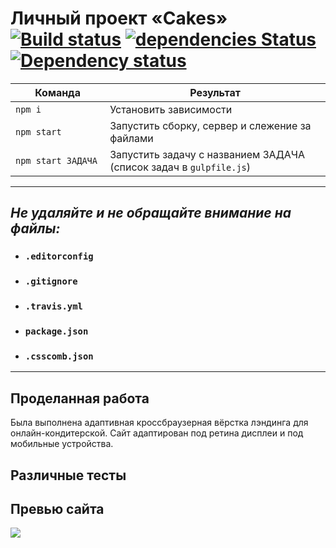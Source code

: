 # Личный проект «Cakes» [![Build status][travis-image]][travis-url] [![dependencies Status](https://david-dm.org/webistomin/cakes-adaptive/status.svg)](https://david-dm.org/webistomin/cakes-adaptive) [![Dependency status][dependency-image]][dependency-url] 

<table>
  <thead>
    <tr>
      <th>Команда</th>
      <th>Результат</th>
    </tr>
  </thead>
  <tbody>
    <tr>
      <td width="30%"><code>npm i</code></td>
      <td>Установить зависимости</td>
    </tr>
    <tr>
      <td><code>npm start</code></td>
      <td>Запустить сборку, сервер и слежение за файлами</td>
    </tr>
    <tr>
      <td><code>npm start ЗАДАЧА</code></td>
      <td>Запустить задачу с названием ЗАДАЧА (список задач в <code>gulpfile.js</code>)</td>
    </tr>
  </tbody>
</table>

---

## _Не удаляйте и не обращайте внимание на файлы:_
*	### `.editorconfig`
*	### `.gitignore`
*	### `.travis.yml`
*	### `package.json`
*	### `.csscomb.json`
---

## Проделанная работа
Была выполнена адаптивная кроссбраузерная вёрстка лэндинга для онлайн-кондитерской. Сайт адаптирован под ретина дисплеи и под мобильные устройства.

## Различные тесты

## Превью сайта
<img src="mockup/mockup.png">


[travis-image]: https://travis-ci.org/webistomin/cakes-adaptive.svg?branch=master
[travis-url]: https://travis-ci.org/webistomin/cakes-adaptive
[dependency-image]: https://david-dm.org/webistomin/cakes-adaptive/dev-status.svg?style=flat-square
[dependency-url]: https://david-dm.org/webistomin/cakes-adaptive

